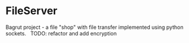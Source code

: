 # FileServer
Bagrut project - a file "shop" with file transfer implemented using python sockets. &nbsp;
TODO: refactor and add encryption
